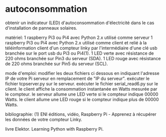 # autoconsommation
obtenir un indicateur (LED) d'autoconsommation d'électricité dans le cas d'installation de panneaux solaires.

matériel:
1 raspberry Pi3 ou Pi4 avec Python 2.x utilisé comme serveur 
1 raspberry Pi3 ou Pi4 avec Python 2.x utilisé comme client et relié à la téléinformation client d'un compteur linky par l'intermédiaire d'une clé usb branchée sur le port usb du Pi3 ou Pi4(1).
1 LED verte avec résistance de 220 ohms branchée sur Pin3 du serveur (SDA).
1 LED rouge avec résistance de 220 ohms branchée sur Pin5 du serveur (SCL).

mode d'emploi:
modifier les deux fichiers ci dessous en indiquant l'adresse IP de votre Pi serveur en remplacement de "IP du serveur".
exécuter le fichier tcpserver.py sur le serveur.
exécuter le fichier serial_read6.py sur le client.
le client affiche la consommation instantanée en Watts mesurée par le compteur.
le serveur allume une LED verte si le compteur indique 00000 Watts.
le client allume une LED rouge si le compteur indique plus de 00000 Watts.

bibliographie:
(1) ENI éditions, vidéo, Raspberry Pi - Apprenez à récupérer les données de votre compteur Linky.

livre Elektor. Learning Python with Raspberry Pi.
